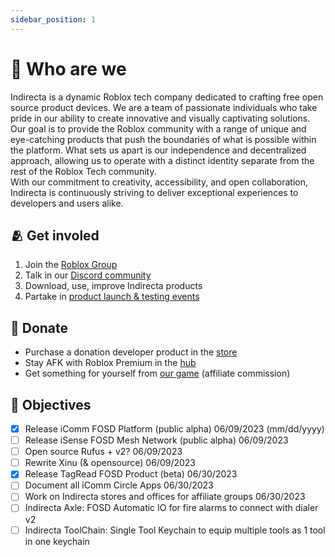 ```yaml
---
sidebar_position: 1
---
```


# 🎋 Who are we

Indirecta is a dynamic Roblox tech company dedicated to crafting free open source product devices. We are a team of passionate individuals who take pride in our ability to create innovative and visually captivating solutions.  
Our goal is to provide the Roblox community with a range of unique and eye-catching products that push the boundaries of what is possible within the platform. What sets us apart is our independence and decentralized approach, allowing us to operate with a distinct identity separate from the rest of the Roblox Tech community.  
With our commitment to creativity, accessibility, and open collaboration, Indirecta is continuously striving to deliver exceptional experiences to developers and users alike.  

## 🫂 Get involed
1. Join the [Roblox Group](https://www.roblox.com/groups/5717887/Indirecta)
2. Talk in our [Discord community](https://discord.gg/xz4Xm8URcF)
3. Download, use, improve Indirecta products
4. Partake in [product launch & testing events](/blog)

## 💸 Donate
- Purchase a donation developer product in the [store](https://www.roblox.com/games/8290643959/Indirecta-Hub)
- Stay AFK with Roblox Premium in the [hub](https://www.roblox.com/games/8290643959/Indirecta-Hub)
- Get something for yourself from [our game](https://www.roblox.com/games/8290643959/Indirecta-Hub) (affiliate commission) 

## 🎯 Objectives
- [x] Release iComm FOSD Platform (public alpha) 06/09/2023 (mm/dd/yyyy)
- [ ] Release iSense FOSD Mesh Network (public alpha) 06/09/2023
- [ ] Open source Rufus + v2? 06/09/2023
- [ ] Rewrite Xinu (& opensource) 06/09/2023
- [x] Release TagRead FOSD Product (beta) 06/30/2023
- [ ] Document all iComm Circle Apps 06/30/2023
- [ ] Work on Indirecta stores and offices for affiliate groups 06/30/2023
- [ ] Indirecta Axle: FOSD Automatic IO for fire alarms to connect with dialer v2
- [ ] Indirecta ToolChain: Single Tool Keychain to equip multiple tools as 1 tool in one keychain